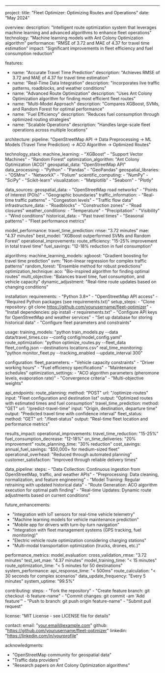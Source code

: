 ---
project:
  title: "Fleet Optimizer: Optimizing Routes and Operations"
  date: "May 2024"
  
overview:
  description: "Intelligent route optimization system that leverages machine learning and advanced algorithms to enhance fleet operations"
  technology: "Machine learning models with Ant Colony Optimization algorithm"
  performance: "RMSE of 3.72 and MAE of 4.37 for travel time estimation"
  impact: "Significant improvements in fleet efficiency and fuel consumption reduction"

features:
  - name: "Accurate Travel Time Prediction"
    description: "Achieves RMSE of 3.72 and MAE of 4.37 for travel time estimation"
  - name: "Real-Time Data Integration"
    description: "Incorporates live traffic patterns, roadblocks, and weather conditions"
  - name: "Advanced Route Optimization"
    description: "Uses Ant Colony Optimization algorithm for finding most efficient fleet routes"
  - name: "Multi-Model Approach"
    description: "Compares XGBoost, SVMs, and Random Forest for optimal performance"
  - name: "Fuel Efficiency"
    description: "Reduces fuel consumption through optimized routing strategies"
  - name: "Scalable Operations"
    description: "Handles large-scale fleet operations across multiple locations"

architecture:
  pipeline: "OpenStreetMap API → Data Preprocessing → ML Models (Travel Time Prediction) → ACO Algorithm → Optimized Routes"

technology_stack:
  machine_learning:
    - "XGBoost"
    - "Support Vector Machines"
    - "Random Forest"
  optimization_algorithm: "Ant Colony Optimization (ACO)"
  geospatial_data: "OpenStreetMap API"
  data_processing:
    - "Python"
    - "Pandas" 
    - "GeoPandas"
  geospatial_libraries:
    - "OSMnx"
    - "NetworkX"
    - "Folium"
  scientific_computing:
    - "NumPy"
    - "SciPy"
    - "Scikit-learn"
  visualization:
    - "Matplotlib"
    - "Seaborn"
    - "Plotly"

data_sources:
  geospatial_data:
    - "OpenStreetMap road networks"
    - "Points of Interest (POIs)"
    - "Geographic boundaries"
  traffic_information:
    - "Real-time traffic patterns"
    - "Congestion levels"
    - "Traffic flow data"
  infrastructure_data:
    - "Roadblocks"
    - "Construction zones"
    - "Road closures"
  weather_conditions:
    - "Temperature"
    - "Precipitation"
    - "Visibility"
    - "Wind conditions"
  historical_data:
    - "Past travel times"
    - "Seasonal patterns"
    - "Fleet performance metrics"

model_performance:
  travel_time_prediction:
    rmse: "3.72 minutes"
    mae: "4.37 minutes"
    best_model: "XGBoost outperformed SVMs and Random Forest"
  operational_improvements:
    route_efficiency: "15-25% improvement in total travel time"
    fuel_savings: "12-18% reduction in fuel consumption"

algorithms:
  machine_learning_models:
    xgboost: "Gradient boosting for travel time prediction"
    svm: "Non-linear regression for complex traffic patterns"
    random_forest: "Ensemble method for robust predictions"
  optimization_technique:
    aco: "Bio-inspired algorithm for finding optimal routes"
    multi_objective: "Balances travel time, fuel consumption, and vehicle capacity"
    dynamic_adjustment: "Real-time route updates based on changing conditions"

installation:
  requirements:
    - "Python 3.8+"
    - "OpenStreetMap API access"
    - "Required Python packages (see requirements.txt)"
  setup_steps:
    - "Clone repository: git clone https://github.com/yourusername/fleet-optimizer"
    - "Install dependencies: pip install -r requirements.txt"
    - "Configure API keys for OpenStreetMap and weather services"
    - "Set up database for storing historical data"
    - "Configure fleet parameters and constraints"

usage:
  training_models: "python train_models.py --data data/travel_times.csv --config config/model_config.yaml"
  route_optimization: "python optimize_routes.py --fleet_data fleet_config.json --destinations locations.csv"
  real_time_monitoring: "python monitor_fleet.py --tracking_enabled --update_interval 300"

configuration:
  fleet_parameters:
    - "Vehicle capacity constraints"
    - "Driver working hours"
    - "Fuel efficiency specifications"
    - "Maintenance schedules"
  optimization_settings:
    - "ACO algorithm parameters (pheromone levels, evaporation rate)"
    - "Convergence criteria"
    - "Multi-objective weights"

api_endpoints:
  route_planning:
    method: "POST"
    url: "/optimize-routes"
    input: "Fleet configuration and destination list"
    output: "Optimized routes with estimated times and fuel consumption"
  travel_time_prediction:
    method: "GET"
    url: "/predict-travel-time"
    input: "Origin, destination, departure time"
    output: "Predicted travel time with confidence interval"
  fleet_status:
    method: "GET"
    url: "/fleet-status"
    output: "Real-time fleet location and performance metrics"

results_impact:
  operational_improvements:
    travel_time_reduction: "15-25%"
    fuel_consumption_decrease: "12-18%"
    on_time_deliveries: "20% improvement"
    route_planning_time: "30% reduction"
  cost_savings:
    annual_fuel_savings: "$50,000+ for medium-sized fleet"
    operational_overhead: "Reduced through automated planning"
    customer_satisfaction: "Improved through reliable delivery times"

data_pipeline:
  steps:
    - "Data Collection: Continuous ingestion from OpenStreetMap, traffic, and weather APIs"
    - "Preprocessing: Data cleaning, normalization, and feature engineering"
    - "Model Training: Regular retraining with updated historical data"
    - "Route Generation: ACO algorithm execution for optimal path finding"
    - "Real-time Updates: Dynamic route adjustments based on current conditions"

future_enhancements:
  - "Integration with IoT sensors for real-time vehicle telemetry"
  - "Machine learning models for vehicle maintenance prediction"
  - "Mobile app for drivers with turn-by-turn navigation"
  - "Integration with fleet management systems (GPS tracking, fuel monitoring)"
  - "Electric vehicle route optimization considering charging stations"
  - "Multi-modal transportation optimization (trucks, drones, etc.)"

performance_metrics:
  model_evaluation:
    cross_validation_rmse: "3.72 minutes"
    test_set_mae: "4.37 minutes"
    model_training_time: "< 15 minutes"
    route_optimization_time: "< 5 minutes for 50 destinations"
  system_performance:
    api_response_time: "< 500ms"
    route_calculation: "< 30 seconds for complex scenarios"
    data_update_frequency: "Every 5 minutes"
    system_uptime: "99.5%"

contributing:
  steps:
    - "Fork the repository"
    - "Create feature branch: git checkout -b feature-name"
    - "Commit changes: git commit -am 'Add feature'"
    - "Push to branch: git push origin feature-name"
    - "Submit pull request"

license: "MIT License - see LICENSE file for details"

contact:
  email: "your.email@example.com"
  github: "https://github.com/yourusername/fleet-optimizer"
  linkedin: "https://linkedin.com/in/yourprofile"

acknowledgments:
  - "OpenStreetMap community for geospatial data"
  - "Traffic data providers"
  - "Research papers on Ant Colony Optimization algorithms"
